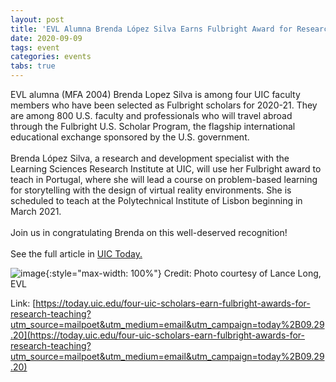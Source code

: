 ```yaml
---
layout: post
title: 'EVL Alumna Brenda López Silva Earns Fulbright Award for Research, Teaching'
date: 2020-09-09
tags: event
categories: events
tabs: true
---
```


EVL alumna (MFA 2004) Brenda Lopez Silva is among four UIC faculty members who have been selected as Fulbright scholars for 2020-21. They are among 800 U.S. faculty and professionals who will travel abroad through the Fulbright U.S. Scholar Program, the flagship international educational exchange sponsored by the U.S. government.<br><br>
Brenda López Silva, a research and development specialist with the Learning Sciences Research Institute at UIC, will use her Fulbright award to teach in Portugal, where she will lead a course on problem-based learning for storytelling with the design of virtual reality environments. She is scheduled to teach at the Polytechnical Institute of Lisbon beginning in March 2021.<br><br>
Join us in congratulating Brenda on this well-deserved recognition!<br><br>
See the full article in <a href="https://today.uic.edu/four-uic-scholars-earn-fulbright-awards-for-research-teaching?utm_source=mailpoet&utm_medium=email&utm_campaign=today%2B09.29.20">UIC Today.</a>

![image](https://www.evl.uic.edu/output/originals/brenda-lópez-silva.jpg-srcw.jpg){:style="max-width: 100%"}
Credit: Photo courtesy of Lance Long, EVL


Link: [https://today.uic.edu/four-uic-scholars-earn-fulbright-awards-for-research-teaching?utm_source=mailpoet&utm_medium=email&utm_campaign=today%2B09.29.20](https://today.uic.edu/four-uic-scholars-earn-fulbright-awards-for-research-teaching?utm_source=mailpoet&utm_medium=email&utm_campaign=today%2B09.29.20)
